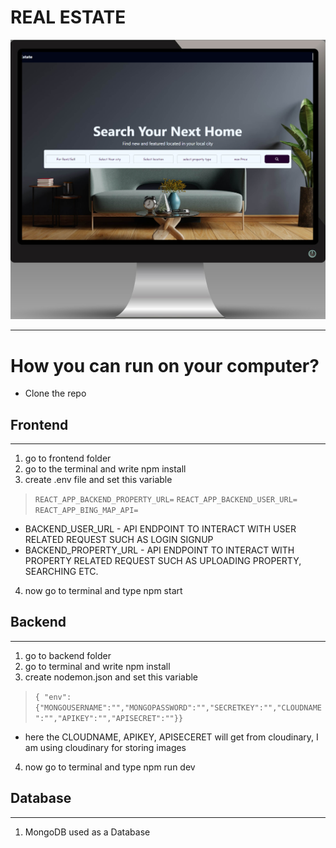 # REAL ESTATE

![Image Alt Text](frontend/src/components/image/Website.png)

---
# How you can run on your computer?
- Clone the repo
## Frontend
---
1. go to frontend folder
2. go to the terminal and write npm install
3. create .env file and set this variable

> `REACT_APP_BACKEND_PROPERTY_URL=`
> `REACT_APP_BACKEND_USER_URL=`
> `REACT_APP_BING_MAP_API=`
* BACKEND_USER_URL - API ENDPOINT TO INTERACT WITH USER RELATED REQUEST SUCH AS LOGIN SIGNUP
* BACKEND_PROPERTY_URL - API ENDPOINT TO INTERACT WITH PROPERTY RELATED REQUEST SUCH AS UPLOADING PROPERTY, SEARCHING ETC.
4. now go to terminal and type npm start


## Backend
---
1. go to backend folder
2. go to terminal and write npm install
3. create nodemon.json and set this variable
>  `{ "env":{"MONGOUSERNAME":"","MONGOPASSWORD":"","SECRETKEY":"","CLOUDNAME":"","APIKEY":"","APISECRET":""}}`
* here the CLOUDNAME, APIKEY, APISECERET will get from cloudinary, I am using cloudinary for storing images
4. now go to terminal and type npm run dev
## Database
---
1. MongoDB used as a Database
